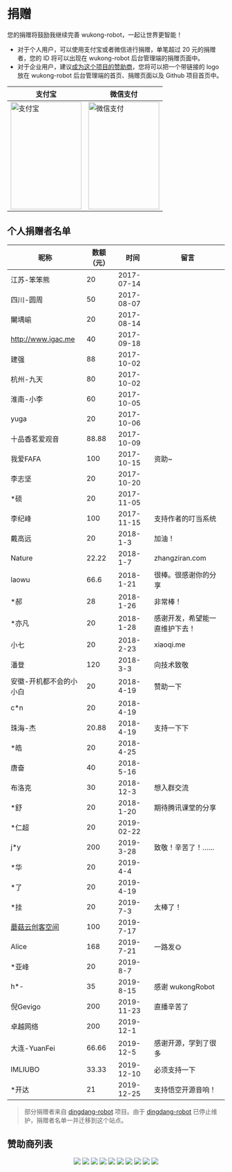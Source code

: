 # 捐赠

您的捐赠将鼓励我继续完善 wukong-robot，一起让世界更智能！

* 对于个人用户，可以使用支付宝或者微信进行捐赠，单笔超过 20 元的捐赠者，您的 ID 将可以出现在 wukong-robot 后台管理端的捐赠页面中。
* 对于企业用户，建议[成为这个项目的赞助商](https://opencollective.com/wukong-robot/contribute/tier/8131-sponsor)，您将可以把一个带链接的 logo 放在 wukong-robot 后台管理端的首页、捐赠页面以及 Github 项目首页中。

| 支付宝 | 微信支付 |
| ------ | --------- |
| <img src="https://hahack-1253537070.file.myqcloud.com/images/wukong-docs/alipay.png" height="248px" width="164px" title="支付宝" style="display:inherit;"/> | <img src="https://hahack-1253537070.file.myqcloud.com/images/wukong-docs/wechatpay.jpeg" height="248px" width="164px" title="微信支付" style="display:inherit;"/>  |

## 个人捐赠者名单 ##

| 昵称                    | 数额（元） |       时间 | 留言                           |
|-------------------------|-----------|------------|--------------------------------    |
| 江苏-笨笨熊             |         20 | 2017-07-14 |                                |
| 四川-圆周               |         50 | 2017-08-07 |                                |
| 闄堣崳                  |         20 | 2017-08-14 |                                |
| http://www.igac.me      |         40 | 2017-09-18 |                                |
| 建强                    |         88 | 2017-10-02 |                                |
| 杭州-九天               |         80 | 2017-10-02 |                                |
| 淮南-小李               |         60 | 2017-10-05 |                                |
| yuga                    |         20 | 2017-10-06 |                                |
| 十品香茗爱观音          |      88.88 | 2017-10-09 |                                |
| 我爱FAFA                |        100 | 2017-10-15 | 资助~                          |
| 李志坚                  |         20 | 2017-10-20 |                                |
| *硕                     |         20 | 2017-11-05 |                                |
| 李纪峰                  |        100 | 2017-11-15 | 支持作者的叮当系统             |
| 戴高远                  |         20 |   2018-1-3 | 加油！                         |
| Nature                  |      22.22 |   2018-1-7 | zhangziran.com                 |
| laowu                   |       66.6 |  2018-1-21 | 很棒。很感谢你的分享　      |
| *郝                     |         28 |  2018-1-26 | 非常棒！                       |
| *亦凡                   |         20 |  2018-1-28 | 感谢开发，希望能一直维护下去！ |
| 小七                    |         20 |  2018-2-23 | xiaoqi.me                      |
| 潘登                    |        120 |   2018-3-3 | 向技术致敬                     |
| 安徽-开机都不会的小小白 |         20 |  2018-4-19 | 赞助一下                       |
| c*n                     |         20 |  2018-4-19 |                                |
| 珠海-杰                 |      20.88 |  2018-4-19 | 支持一下下                     |
| *皓                     |         20 |  2018-4-25 |                                |
| 唐奋                    |         40 |  2018-5-16 |                                |
| 布洛克                  |         30 |  2018-12-3 | 想入群交流                     |
| *舒                   |         20 |  2018-1-20 | 期待腾讯课堂的分享            |
| *仁超                  |        20 |   2019-02-22 |                         |
| j*y                    |        200 | 2019-3-28 | 致敬！辛苦了！……   |
| *华                    |       20 |  2019-4-4 |                      |
| *了                     |       20  | 2019-4-19 |                     |
| *挂                     |       20  | 2019-7-3 |  太棒了！               |
| [蘑菇云创客空间](http://www.mushroomcloud.cc/)            |       100  |  2019-7-17 |                     |
| Alice            |       168  |  2019-7-21 |  一路发🌞                   |
| *亚峰            |   20 |  2019-8-7  |       |
| h*-              |   35 |  2019-8-15 | 感谢 wukongRobot  |
| 倪Gevigo  |  200 | 2019-11-23 |  直播辛苦了  |
| 卓越网络 | 200 | 2019-12-1 |  |
| 大连-YuanFei | 66.66 | 2019-12-5 | 感谢开源，学到了很多 |
| IMLIUBO | 33.33 | 2019-12-10 | 必须支持一下 |
| *开达 | 21 | 2019-12-25 | 支持悟空开源音响！ |

> 部分捐赠者来自 [dingdang-robot](https://github.com/dingdang-robot/dingdang-robot) 项目。由于 [dingdang-robot](https://github.com/dingdang-robot/dingdang-robot) 已停止维护，捐赠者名单一并迁移到这个站点。

## 赞助商列表 ##

<p align="center">
  <a href="https://opencollective.com/wukong-robot/sponsor/0/website" target="_blank"><img src="https://opencollective.com/wukong-robot/sponsor/0/avatar.svg"></a>
<a href="https://opencollective.com/wukong-robot/sponsor/1/website" target="_blank"><img src="https://opencollective.com/wukong-robot/sponsor/1/avatar.svg"></a>
<a href="https://opencollective.com/wukong-robot/sponsor/2/website" target="_blank"><img src="https://opencollective.com/wukong-robot/sponsor/2/avatar.svg"></a>
<a href="https://opencollective.com/wukong-robot/sponsor/3/website" target="_blank"><img src="https://opencollective.com/wukong-robot/sponsor/3/avatar.svg"></a>
<a href="https://opencollective.com/wukong-robot/sponsor/4/website" target="_blank"><img src="https://opencollective.com/wukong-robot/sponsor/4/avatar.svg"></a>
<a href="https://opencollective.com/wukong-robot/sponsor/5/website" target="_blank"><img src="https://opencollective.com/wukong-robot/sponsor/5/avatar.svg"></a>
<a href="https://opencollective.com/wukong-robot/sponsor/6/website" target="_blank"><img src="https://opencollective.com/wukong-robot/sponsor/6/avatar.svg"></a>
<a href="https://opencollective.com/wukong-robot/sponsor/7/website" target="_blank"><img src="https://opencollective.com/wukong-robot/sponsor/7/avatar.svg"></a>
<a href="https://opencollective.com/wukong-robot/sponsor/8/website" target="_blank"><img src="https://opencollective.com/wukong-robot/sponsor/8/avatar.svg"></a>
<a href="https://opencollective.com/wukong-robot/sponsor/9/website" target="_blank"><img src="https://opencollective.com/wukong-robot/sponsor/9/avatar.svg"></a>
</p>
</p>


